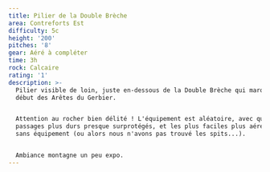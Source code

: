 ```yaml
---
title: Pilier de la Double Brèche
area: Contreforts Est
difficulty: 5c
height: '200'
pitches: '8'
gear: Aéré à compléter
time: 3h
rock: Calcaire
rating: '1'
description: >-
  Pilier visible de loin, juste en-dessous de la Double Brèche qui marque le
  début des Arêtes du Gerbier. 


  Attention au rocher bien délité ! L'équipement est aléatoire, avec quelques
  passages plus durs presque surprotégés, et les plus faciles plus aérés. L8
  sans équipement (ou alors nous n'avons pas trouvé les spits...). 


  Ambiance montagne un peu expo.
---
```


